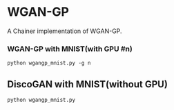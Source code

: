 # WGAN-GP
A Chainer implementation of WGAN-GP.

### WGAN-GP with MNIST(with GPU #n)
```
python wgangp_mnist.py -g n
```

## DiscoGAN with MNIST(without GPU)
```
python wgangp_mnist.py
```
